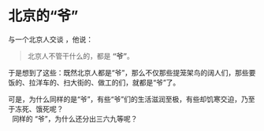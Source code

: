 # 北京的“爷”
与一个北京人交谈 ，他说：
> 北京人不管干什么的，都是 **“爷”**。

于是想到了这些：既然北京人都是“爷”，那么不仅那些提笼架鸟的阔人们，那些要饭的、拉洋车的、扫大街的、做工的们，就都是“爷”了。

可是，为什么同样的是“爷”，有些“爷”们的生活滋润至极，有些却饥寒交迫，乃至于冻死、饿死呢？  
 
同样的 “爷”，为什么还分出三六九等呢？
